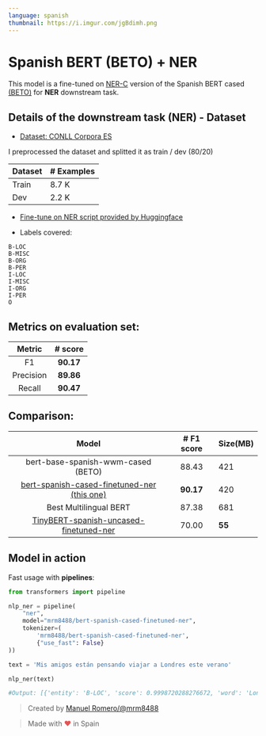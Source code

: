 ```yaml
---
language: spanish
thumbnail: https://i.imgur.com/jgBdimh.png
---
```


# Spanish BERT (BETO) + NER

This model is a fine-tuned on [NER-C](https://www.kaggle.com/nltkdata/conll-corpora) version of the Spanish BERT cased [(BETO)](https://github.com/dccuchile/beto) for **NER** downstream task.

## Details of the downstream task (NER) - Dataset

- [Dataset:  CONLL Corpora ES](https://www.kaggle.com/nltkdata/conll-corpora) 

I preprocessed the dataset and splitted it as train / dev (80/20)

| Dataset                | # Examples |
| ---------------------- | ----- |
| Train                  | 8.7 K |
| Dev                    | 2.2 K |


- [Fine-tune on NER script provided by Huggingface](https://github.com/huggingface/transformers/blob/master/examples/run_ner.py)

- Labels covered:

```
B-LOC
B-MISC
B-ORG
B-PER
I-LOC
I-MISC
I-ORG
I-PER
O
```

## Metrics on evaluation set:

|                                                      Metric                                                       |  # score  |
| :------------------------------------------------------------------------------------: | :-------: |
| F1                                       | **90.17**  
| Precision                                | **89.86** | 
| Recall                                   | **90.47** |    

## Comparison:

|                                                      Model                                                       |  # F1 score  |Size(MB)|
| :--------------------------------------------------------------------------------------------------------------: | :-------: |:------|
|                                        bert-base-spanish-wwm-cased (BETO)                                        |   88.43   | 421
| [bert-spanish-cased-finetuned-ner (this one)](https://huggingface.co/mrm8488/bert-spanish-cased-finetuned-ner) | **90.17** | 420 |
|                                              Best Multilingual BERT                                              |   87.38   | 681 |
|[TinyBERT-spanish-uncased-finetuned-ner](https://huggingface.co/mrm8488/TinyBERT-spanish-uncased-finetuned-ner) | 70.00 | **55** |

## Model in action

Fast usage with **pipelines**:

```python
from transformers import pipeline

nlp_ner = pipeline(
    "ner",
    model="mrm8488/bert-spanish-cased-finetuned-ner",
    tokenizer=(
        'mrm8488/bert-spanish-cased-finetuned-ner',  
        {"use_fast": False}
))

text = 'Mis amigos están pensando viajar a Londres este verano'

nlp_ner(text)

#Output: [{'entity': 'B-LOC', 'score': 0.9998720288276672, 'word': 'Londres'}]
```

> Created by [Manuel Romero/@mrm8488](https://twitter.com/mrm8488)

> Made with <span style="color: #e25555;">&hearts;</span> in Spain
